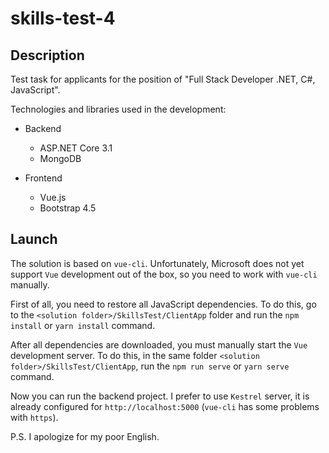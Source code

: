 # skills-test-4

## Description

Test task for applicants for the position of "Full Stack Developer .NET, C#, JavaScript".

Technologies and libraries used in the development:

- Backend
  - ASP.NET Core 3.1
  - MongoDB

- Frontend
  - Vue.js
  - Bootstrap 4.5

## Launch

The solution is based on ```vue-cli```. Unfortunately, Microsoft does not yet support ```Vue``` development out of the box, so you need to work with ```vue-cli``` manually.

First of all, you need to restore all JavaScript dependencies. To do this, go to the ```<solution folder>/SkillsTest/ClientApp``` folder and run the ```npm install``` or ```yarn install``` command.

After all dependencies are downloaded, you must manually start the ```Vue``` development server. To do this, in the same folder ```<solution folder>/SkillsTest/ClientApp```, run the ```npm run serve``` or ```yarn serve``` command.

Now you can run the backend project. I prefer to use ```Kestrel``` server, it is already configured for ```http://localhost:5000``` (```vue-cli``` has some problems with ```https```).

P.S. I apologize for my poor English.